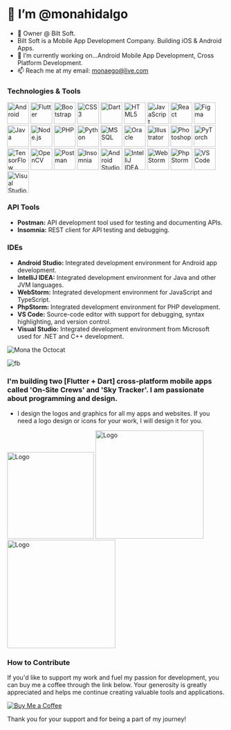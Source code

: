 # 👋 I’m @monahidalgo
- 👀 Owner @ Bilt Soft.
- Bilt Soft is a Mobile App Development Company. Building iOS & Android Apps.
- 🌱 I’m currently working on...Android Mobile App Development, Cross Platform Development.
- 📫 Reach me at my email: monaego@live.com
### Technologies & Tools

<p align="left">
  <!-- Mobile App Development -->
  <img src="https://cdn.jsdelivr.net/gh/devicons/devicon/icons/android/android-original.svg" alt="Android" width="50" height="50" title="Mobile App Development"/>
  <img src="https://cdn.jsdelivr.net/gh/devicons/devicon/icons/flutter/flutter-original.svg" alt="Flutter" width="50" height="50" title="Mobile App Development"/>
  
  <!-- Front-End Development -->
  <img src="https://cdn.jsdelivr.net/gh/devicons/devicon/icons/bootstrap/bootstrap-plain.svg" alt="Bootstrap" width="50" height="50" title="Front-End Development"/>
  <img src="https://cdn.jsdelivr.net/gh/devicons/devicon/icons/css3/css3-original.svg" alt="CSS3" width="50" height="50" title="Front-End Development"/>
  <img src="https://cdn.jsdelivr.net/gh/devicons/devicon/icons/dart/dart-original.svg" alt="Dart" width="50" height="50" title="Front-End Development"/>
  <img src="https://cdn.jsdelivr.net/gh/devicons/devicon/icons/html5/html5-original.svg" alt="HTML5" width="50" height="50" title="Front-End Development"/>
  <img src="https://cdn.jsdelivr.net/gh/devicons/devicon/icons/javascript/javascript-original.svg" alt="JavaScript" width="50" height="50" title="Front-End Development"/>
  <img src="https://cdn.jsdelivr.net/gh/devicons/devicon/icons/react/react-original.svg" alt="React" width="50" height="50" title="Front-End Development"/>
  <img src="https://cdn.jsdelivr.net/gh/devicons/devicon/icons/figma/figma-original.svg" alt="Figma" width="50" height="50" title="Design and Prototyping"/>
  
  <!-- Back-End Development -->
  <img src="https://cdn.jsdelivr.net/gh/devicons/devicon/icons/java/java-original.svg" alt="Java" width="50" height="50" title="Back-End Development"/>
  <img src="https://cdn.jsdelivr.net/gh/devicons/devicon/icons/nodejs/nodejs-original.svg" alt="Node.js" width="50" height="50" title="Back-End Development"/>
  <img src="https://cdn.jsdelivr.net/gh/devicons/devicon/icons/php/php-original.svg" alt="PHP" width="50" height="50" title="Back-End Development"/>
  <img src="https://cdn.jsdelivr.net/gh/devicons/devicon/icons/python/python-original.svg" alt="Python" width="50" height="50" title="Back-End Development"/>
  
  <!-- Database Management -->
  <img src="https://cdn.jsdelivr.net/gh/devicons/devicon/icons/mysql/mysql-original.svg" alt="MSSQL" width="50" height="50" title="Database Management"/>
  <img src="https://cdn.jsdelivr.net/gh/devicons/devicon/icons/oracle/oracle-original.svg" alt="Oracle" width="50" height="50" title="Database Management"/>
  
  <!-- Design and Prototyping -->
  <img src="https://cdn.jsdelivr.net/gh/devicons/devicon/icons/illustrator/illustrator-line.svg" alt="Illustrator" width="50" height="50" title="Design and Prototyping"/>
  <img src="https://cdn.jsdelivr.net/gh/devicons/devicon/icons/photoshop/photoshop-line.svg" alt="Photoshop" width="50" height="50" title="Design and Prototyping"/>
  
  <!-- Machine Learning and Data Science -->
  <img src="https://cdn.jsdelivr.net/gh/devicons/devicon/icons/pytorch/pytorch-original.svg" alt="PyTorch" width="50" height="50" title="Machine Learning and Data Science"/>
  <img src="https://cdn.jsdelivr.net/gh/devicons/devicon/icons/tensorflow/tensorflow-original.svg" alt="TensorFlow" width="50" height="50" title="Machine Learning and Data Science"/>
  <img src="https://cdn.jsdelivr.net/gh/devicons/devicon/icons/opencv/opencv-original.svg" alt="OpenCV" width="50" height="50" title="Machine Learning and Data Science"/>
  
  <!-- API Tools -->
  <img src="https://cdn.jsdelivr.net/gh/devicons/devicon/icons/postgresql/postgresql-original.svg" alt="Postman" width="50" height="50" title="API Testing"/>
  <img src="https://cdn.jsdelivr.net/gh/devicons/devicon/icons/insomnia/insomnia-original.svg" alt="Insomnia" width="50" height="50" title="API Testing"/>
  
  <!-- IDEs -->
  <img src="https://cdn.jsdelivr.net/gh/devicons/devicon/icons/androidstudio/androidstudio-original.svg" alt="Android Studio" width="50" height="50" title="IDE"/>
  <img src="https://cdn.jsdelivr.net/gh/devicons/devicon/icons/intellij/intellij-original.svg" alt="IntelliJ IDEA" width="50" height="50" title="IDE"/>
  <img src="https://cdn.jsdelivr.net/gh/devicons/devicon/icons/webstorm/webstorm-original.svg" alt="WebStorm" width="50" height="50" title="IDE"/>
  <img src="https://cdn.jsdelivr.net/gh/devicons/devicon/icons/phpstorm/phpstorm-original.svg" alt="PhpStorm" width="50" height="50" title="IDE"/>
  <img src="https://cdn.jsdelivr.net/gh/devicons/devicon/icons/vscode/vscode-original.svg" alt="VS Code" width="50" height="50" title="IDE"/>
  <img src="https://cdn.jsdelivr.net/gh/devicons/devicon/icons/visualstudio/visualstudio-plain.svg" alt="Visual Studio" width="50" height="50" title="IDE"/>
</p>




### API Tools
- **Postman:** API development tool used for testing and documenting APIs.
- **Insomnia:** REST client for API testing and debugging.

### IDEs
- **Android Studio:** Integrated development environment for Android app development.
- **IntelliJ IDEA:** Integrated development environment for Java and other JVM languages.
- **WebStorm:** Integrated development environment for JavaScript and TypeScript.
- **PhpStorm:** Integrated development environment for PHP development.
- **VS Code:** Source-code editor with support for debugging, syntax highlighting, and version control.
- **Visual Studio:** Integrated development environment from Microsoft used for .NET and C++ development.





![Mona the Octocat](https://octodex.github.com/images/mona-the-octocat.gif)



![fb](https://github.com/user-attachments/assets/ca0b96e9-4f08-4476-a421-596999a2531d)



### I'm building two [Flutter + Dart] cross-platform mobile apps called  'On-Site Crews' and 'Sky Tracker'. I am passionate about programming and design.
-  I design the logos and graphics for all my apps and websites. If you need a logo design or icons for your work, I will design it for you.

<img src="https://github.com/user-attachments/assets/e11be1f7-9d53-42df-9458-42d37b91589e" alt="Logo" style="width: 200px; height: auto;">

<img src="https://github.com/user-attachments/assets/22274def-0565-4467-99f2-69a6bddc8f03" alt="Logo" style="width: 250px; height: auto;">
<img src="https://github.com/user-attachments/assets/ae1f761f-67c5-411d-9379-ca49ae374060" alt="Logo" style="width: 250px; height: auto;">






### How to Contribute

If you'd like to support my work and fuel my passion for development, you can buy me a coffee through the link below. Your generosity is greatly appreciated and helps me continue creating valuable tools and applications.

[![Buy Me a Coffee](https://img.shields.io/badge/Buy_Me_a_Coffee-FFDD00?style=for-the-badge&logo=buymeacoffee&logoColor=black)](https://buymeacoffee.com/monaego)

Thank you for your support and for being a part of my journey!












<!---
monahidalgo/monahidalgo is a ✨ special ✨ repository because its `README.md` (this file) appears on your GitHub profile.
You can click the Preview link to take a look at your changes.
--->
